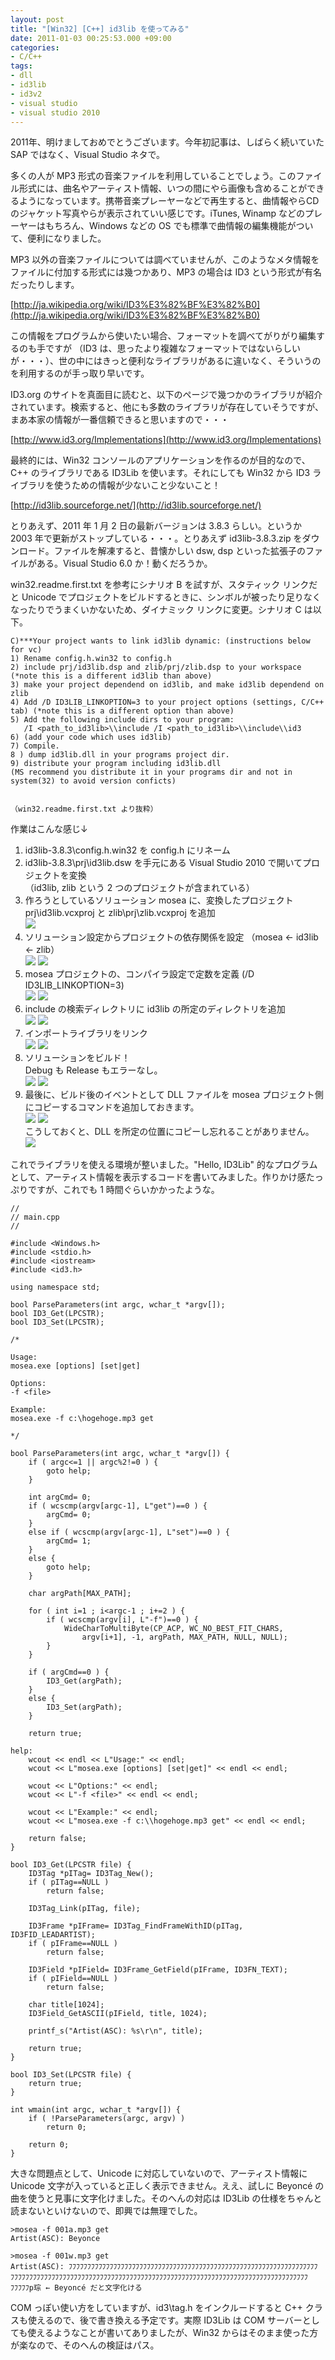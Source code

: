 ```yaml
---
layout: post
title: "[Win32] [C++] id3lib を使ってみる"
date: 2011-01-03 00:25:53.000 +09:00
categories:
- C/C++
tags:
- dll
- id3lib
- id3v2
- visual studio
- visual studio 2010
---
```


2011年、明けましておめでとうございます。今年初記事は、しばらく続いていた SAP ではなく、Visual Studio ネタで。

 
多くの人が MP3 形式の音楽ファイルを利用していることでしょう。このファイル形式には、曲名やアーティスト情報、いつの間にやら画像も含めることができるようになっています。携帯音楽プレーヤーなどで再生すると、曲情報やらCD のジャケット写真やらが表示されていい感じです。iTunes, Winamp などのプレーヤーはもちろん、Windows などの OS でも標準で曲情報の編集機能がついて、便利になりました。

 
MP3 以外の音楽ファイルについては調べていませんが、このようなメタ情報をファイルに付加する形式には幾つかあり、MP3 の場合は ID3 という形式が有名だったりします。

 
[http://ja.wikipedia.org/wiki/ID3%E3%82%BF%E3%82%B0](http://ja.wikipedia.org/wiki/ID3%E3%82%BF%E3%82%B0)

 
この情報をプログラムから使いたい場合、フォーマットを調べてがりがり編集するのも手ですが （ID3 は、思ったより複雑なフォーマットではないらしいが・・・）、世の中にはきっと便利なライブラリがあるに違いなく、そういうのを利用するのが手っ取り早いです。

 
ID3.org のサイトを真面目に読むと、以下のページで幾つかのライブラリが紹介されています。検索すると、他にも多数のライブラリが存在していそうですが、まあ本家の情報が一番信頼できると思いますので・・・

 
[http://www.id3.org/Implementations](http://www.id3.org/Implementations)

 
最終的には、Win32 コンソールのアプリケーションを作るのが目的なので、C++ のライブラリである ID3Lib を使います。それにしても Win32 から ID3 ライブラリを使うための情報が少ないこと少ないこと！

 
[http://id3lib.sourceforge.net/](http://id3lib.sourceforge.net/)

 
とりあえず、2011 年 1 月 2 日の最新バージョンは 3.8.3 らしい。というか 2003 年で更新がストップしている・・・。とりあえず id3lib-3.8.3.zip をダウンロード。ファイルを解凍すると、昔懐かしい dsw, dsp といった拡張子のファイルがある。Visual Studio 6.0 か！動くだろうか。

 
win32.readme.first.txt を参考にシナリオ B を試すが、スタティック リンクだと Unicode でプロジェクトをビルドするときに、シンボルが被ったり足りなくなったりでうまくいかないため、ダイナミック リンクに変更。シナリオ C は以下。

 
```
C)***Your project wants to link id3lib dynamic: (instructions below for vc) 
1) Rename config.h.win32 to config.h 
2) include prj/id3lib.dsp and zlib/prj/zlib.dsp to your workspace (*note this is a different id3lib than above) 
3) make your project dependend on id3lib, and make id3lib dependend on zlib 
4) Add /D ID3LIB_LINKOPTION=3 to your project options (settings, C/C++ tab) (*note this is a different option than above) 
5) Add the following include dirs to your program: 
   /I <path_to_id3lib>\\include /I <path_to_id3lib>\\include\\id3  
6) (add your code which uses id3lib) 
7) Compile. 
8 ) dump id3lib.dll in your programs project dir. 
9) distribute your program including id3lib.dll 
(MS recommend you distribute it in your programs dir and not in system(32) to avoid version conficts) 


（win32.readme.first.txt より抜粋）
```
 
作業はこんな感じ↓

 
1. id3lib-3.8.3\config.h.win32 を config.h にリネーム
1. id3lib-3.8.3\prj\id3lib.dsw を手元にある Visual Studio 2010 で開いてプロジェクトを変換 <br />
（id3lib, zlib という 2 つのプロジェクトが含まれている）
1. 作ろうとしているソリューション mosea に、変換したプロジェクト prj\id3lib.vcxproj と zlib\prj\zlib.vcxproj を追加 <br />
![]({{site.assets_url}}2011-01-03-image.png)
1. ソリューション設定からプロジェクトの依存関係を設定 （mosea ← id3lib ← zlib） <br />
![]({{site.assets_url}}2011-01-03-image1.png) ![]({{site.assets_url}}2011-01-03-image2.png)
1. mosea プロジェクトの、コンパイラ設定で定数を定義 (/D ID3LIB_LINKOPTION=3) <br />
![]({{site.assets_url}}2011-01-03-image3.png) ![]({{site.assets_url}}2011-01-03-image4.png)
1. include の検索ディレクトリに id3lib の所定のディレクトリを追加 <br />
![]({{site.assets_url}}2011-01-03-image5.png) ![]({{site.assets_url}}2011-01-03-image6.png)
1. インポートライブラリをリンク <br />
![]({{site.assets_url}}2011-01-03-image7.png) ![]({{site.assets_url}}2011-01-03-image8.png)
1. ソリューションをビルド！ <br />
Debug も Release もエラーなし。 <br />
![]({{site.assets_url}}2011-01-03-image9.png) ![]({{site.assets_url}}2011-01-03-image10.png)
1. 最後に、ビルド後のイベントとして DLL ファイルを mosea プロジェクト側にコピーするコマンドを追加しておきます。 <br />
![]({{site.assets_url}}2011-01-03-image11.png) ![]({{site.assets_url}}2011-01-03-image12.png) <br />
こうしておくと、DLL を所定の位置にコピーし忘れることがありません。 <br />
![]({{site.assets_url}}2011-01-03-image13.png)

 
これでライブラリを使える環境が整いました。"Hello, ID3Lib" 的なプログラムとして、アーティスト情報を表示するコードを書いてみました。作りかけ感たっぷりですが、これでも 1 時間ぐらいかかったような。

 
```
// 
// main.cpp 
//

#include <Windows.h> 
#include <stdio.h> 
#include <iostream> 
#include <id3.h>

using namespace std;

bool ParseParameters(int argc, wchar_t *argv[]); 
bool ID3_Get(LPCSTR); 
bool ID3_Set(LPCSTR);

/*

Usage: 
mosea.exe [options] [set|get]

Options: 
-f <file>

Example: 
mosea.exe -f c:\hogehoge.mp3 get

*/

bool ParseParameters(int argc, wchar_t *argv[]) { 
    if ( argc<=1 || argc%2!=0 ) { 
        goto help; 
    } 
    
    int argCmd= 0; 
    if ( wcscmp(argv[argc-1], L"get")==0 ) { 
        argCmd= 0; 
    } 
    else if ( wcscmp(argv[argc-1], L"set")==0 ) { 
        argCmd= 1; 
    } 
    else { 
        goto help; 
    } 
    
    char argPath[MAX_PATH];

    for ( int i=1 ; i<argc-1 ; i+=2 ) { 
        if ( wcscmp(argv[i], L"-f")==0 ) { 
            WideCharToMultiByte(CP_ACP, WC_NO_BEST_FIT_CHARS, 
                argv[i+1], -1, argPath, MAX_PATH, NULL, NULL); 
        } 
    } 
    
    if ( argCmd==0 ) { 
        ID3_Get(argPath); 
    } 
    else { 
        ID3_Set(argPath); 
    }

    return true;

help: 
    wcout << endl << L"Usage:" << endl; 
    wcout << L"mosea.exe [options] [set|get]" << endl << endl;

    wcout << L"Options:" << endl; 
    wcout << L"-f <file>" << endl << endl;

    wcout << L"Example:" << endl; 
    wcout << L"mosea.exe -f c:\\hogehoge.mp3 get" << endl << endl; 
    
    return false; 
}

bool ID3_Get(LPCSTR file) { 
    ID3Tag *pITag= ID3Tag_New(); 
    if ( pITag==NULL ) 
        return false;

    ID3Tag_Link(pITag, file);

    ID3Frame *pIFrame= ID3Tag_FindFrameWithID(pITag, ID3FID_LEADARTIST); 
    if ( pIFrame==NULL ) 
        return false;

    ID3Field *pIField= ID3Frame_GetField(pIFrame, ID3FN_TEXT); 
    if ( pIField==NULL ) 
        return false;

    char title[1024]; 
    ID3Field_GetASCII(pIField, title, 1024);

    printf_s("Artist(ASC): %s\r\n", title);    
    
    return true; 
}

bool ID3_Set(LPCSTR file) { 
    return true; 
}

int wmain(int argc, wchar_t *argv[]) { 
    if ( !ParseParameters(argc, argv) ) 
        return 0;

    return 0; 
}
```
 
大きな問題点として、Unicode に対応していないので、アーティスト情報に Unicode 文字が入っていると正しく表示できません。ええ、試しに Beyoncé の曲を使うと見事に文字化けました。そのへんの対応は ID3Lib の仕様をちゃんと読まないといけないので、即興では無理でした。

 
```
>mosea -f 001a.mp3 get 
Artist(ASC): Beyonce

>mosea -f 001w.mp3 get 
Artist(ASC): ﾌﾌﾌﾌﾌﾌﾌﾌﾌﾌﾌﾌﾌﾌﾌﾌﾌﾌﾌﾌﾌﾌﾌﾌﾌﾌﾌﾌﾌﾌﾌﾌﾌﾌﾌﾌﾌﾌﾌﾌﾌﾌﾌﾌﾌﾌﾌﾌﾌﾌﾌﾌﾌﾌﾌﾌﾌﾌﾌﾌﾌﾌﾌﾌﾌﾌﾌ 
ﾌﾌﾌﾌﾌﾌﾌﾌﾌﾌﾌﾌﾌﾌﾌﾌﾌﾌﾌﾌﾌﾌﾌﾌﾌﾌﾌﾌﾌﾌﾌﾌﾌﾌﾌﾌﾌﾌﾌﾌﾌﾌﾌﾌﾌﾌﾌﾌﾌﾌﾌﾌﾌﾌﾌﾌﾌﾌﾌﾌﾌﾌﾌﾌﾌﾌﾌﾌﾌﾌﾌﾌﾌﾌﾌﾌﾌﾌﾌﾌ 
ﾌﾌﾌﾌﾌp琮 ← Beyoncé だと文字化ける 
```
 
COM っぽい使い方をしていますが、id3\tag.h をインクルードすると C++ クラスも使えるので、後で書き換える予定です。実際 ID3Lib は COM サーバーとしても使えるようなことが書いてありましたが、Win32 からはそのまま使った方が楽なので、そのへんの検証はパス。

